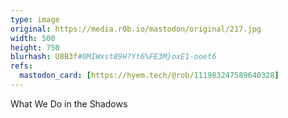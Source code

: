 ```yaml
---
type: image
original: https://media.r0b.io/mastodon/original/217.jpg
width: 500
height: 750
blurhash: U8B3f#0MIWxst89H?Yt6%FE3M}oxE1-ooet6
refs:
  mastodon_card: [https://hyem.tech/@rob/111983247589640328]
---
```


What We Do in the Shadows

